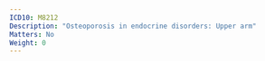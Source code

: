 ```yaml
---
ICD10: M8212
Description: "Osteoporosis in endocrine disorders: Upper arm"
Matters: No
Weight: 0
---
```

